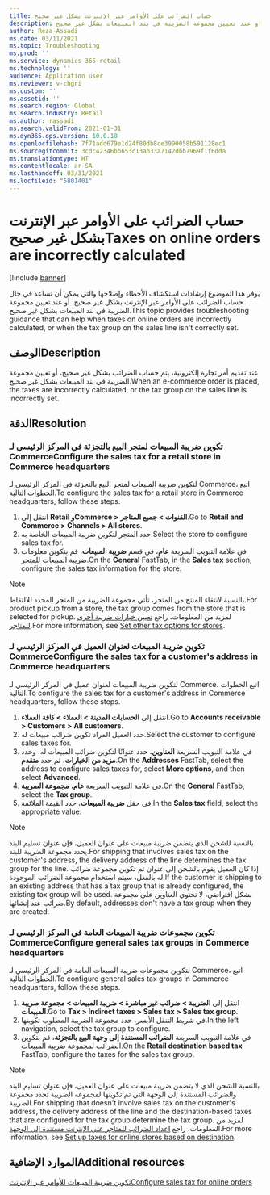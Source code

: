 ```yaml
---
title: حساب الضرائب على الأوامر عبر الإنترنت بشكل غير صحيح
description: يوفر هذا الموضوع إرشادات استكشاف الأخطاء وإصلاحها والتي يمكن أن تساعد في حال حساب الضرائب على الأوامر عبر الإنترنت بشكل غير صحيح، أو عند تعيين مجموعة الضريبة في بند المبيعات بشكل غير صحيح.
author: Reza-Assadi
ms.date: 03/11/2021
ms.topic: Troubleshooting
ms.prod: ''
ms.service: dynamics-365-retail
ms.technology: ''
audience: Application user
ms.reviewer: v-chgri
ms.custom: ''
ms.assetid: ''
ms.search.region: Global
ms.search.industry: Retail
ms.author: rassadi
ms.search.validFrom: 2021-01-31
ms.dyn365.ops.version: 10.0.18
ms.openlocfilehash: 7f71add679e1d24f80db8ce3990058b591128ec1
ms.sourcegitcommit: 3cdc42346bb653c13ab33a7142dbb7969f1f6dda
ms.translationtype: HT
ms.contentlocale: ar-SA
ms.lasthandoff: 03/31/2021
ms.locfileid: "5801401"
---
```

# <a name="taxes-on-online-orders-are-incorrectly-calculated"></a><span data-ttu-id="0f655-103">حساب الضرائب على الأوامر عبر الإنترنت بشكل غير صحيح</span><span class="sxs-lookup"><span data-stu-id="0f655-103">Taxes on online orders are incorrectly calculated</span></span>

[!include [banner](../../includes/banner.md)]

<span data-ttu-id="0f655-104">يوفر هذا الموضوع إرشادات استكشاف الأخطاء وإصلاحها والتي يمكن أن تساعد في حال حساب الضرائب على الأوامر عبر الإنترنت بشكل غير صحيح، أو عند تعيين مجموعة الضريبة في بند المبيعات بشكل غير صحيح.</span><span class="sxs-lookup"><span data-stu-id="0f655-104">This topic provides troubleshooting guidance that can help when taxes on online orders are incorrectly calculated, or when the tax group on the sales line isn't correctly set.</span></span>

## <a name="description"></a><span data-ttu-id="0f655-105">الوصف</span><span class="sxs-lookup"><span data-stu-id="0f655-105">Description</span></span>

<span data-ttu-id="0f655-106">عند تقديم أمر تجارة إلكترونية، يتم حساب الضرائب بشكل غير صحيح، أو تعيين مجموعة الضريبة في بند المبيعات بشكل غير صحيح.</span><span class="sxs-lookup"><span data-stu-id="0f655-106">When an e-commerce order is placed, the taxes are incorrectly calculated, or the tax group on the sales line is incorrectly set.</span></span>

## <a name="resolution"></a><span data-ttu-id="0f655-107">الدقة</span><span class="sxs-lookup"><span data-stu-id="0f655-107">Resolution</span></span>

### <a name="configure-the-sales-tax-for-a-retail-store-in-commerce-headquarters"></a><span data-ttu-id="0f655-108">تكوين ضريبة المبيعات لمتجر البيع بالتجزئة في المركز الرئيسي لـ Commerce</span><span class="sxs-lookup"><span data-stu-id="0f655-108">Configure the sales tax for a retail store in Commerce headquarters</span></span>

<span data-ttu-id="0f655-109">لتكوين ضريبة المبيعات لمتجر البيع بالتجزئة في المركز الرئيسي لـ Commerce، اتبع الخطوات التالية.</span><span class="sxs-lookup"><span data-stu-id="0f655-109">To configure the sales tax for a retail store in Commerce headquarters, follow these steps.</span></span>

1. <span data-ttu-id="0f655-110">انتقل إلى **Retail وCommerce \> القنوات \> جميع المتاجر**.</span><span class="sxs-lookup"><span data-stu-id="0f655-110">Go to **Retail and Commerce \> Channels \> All stores**.</span></span>
1. <span data-ttu-id="0f655-111">حدد المتجر لتكوين ضريبة المبيعات الخاصة به.</span><span class="sxs-lookup"><span data-stu-id="0f655-111">Select the store to configure sales tax for.</span></span>
1. <span data-ttu-id="0f655-112">في علامة التبويب السريعة **عام**، في قسم **ضريبة المبيعات**، قم بتكوين معلومات ضريبة المبيعات للمتجر.</span><span class="sxs-lookup"><span data-stu-id="0f655-112">On the **General** FastTab, in the **Sales tax** section, configure the sales tax information for the store.</span></span>

> [!NOTE]
> <span data-ttu-id="0f655-113">بالنسبة لانتقاء المنتج من المتجر، تأتي مجموعة الضريبة من المتجر المحدد للالتقاط.</span><span class="sxs-lookup"><span data-stu-id="0f655-113">For product pickup from a store, the tax group comes from the store that is selected for pickup.</span></span> <span data-ttu-id="0f655-114">لمزيد من المعلومات، راجع [تعيين خيارات ضريبة أخرى للمتاجر](https://docs.microsoft.com/dynamicsax-2012/appuser-itpro/set-other-tax-options-for-stores).</span><span class="sxs-lookup"><span data-stu-id="0f655-114">For more information, see [Set other tax options for stores](https://docs.microsoft.com/dynamicsax-2012/appuser-itpro/set-other-tax-options-for-stores).</span></span>

### <a name="configure-the-sales-tax-for-a-customers-address-in-commerce-headquarters"></a><span data-ttu-id="0f655-115">تكوين ضريبة المبيعات لعنوان العميل في المركز الرئيسي لـ Commerce</span><span class="sxs-lookup"><span data-stu-id="0f655-115">Configure the sales tax for a customer's address in Commerce headquarters</span></span>

<span data-ttu-id="0f655-116">لتكوين ضريبة المبيعات لعنوان عميل في المركز الرئيسي لـ Commerce، اتبع الخطوات التالية.</span><span class="sxs-lookup"><span data-stu-id="0f655-116">To configure the sales tax for a customer's address in Commerce headquarters, follow these steps.</span></span>

1. <span data-ttu-id="0f655-117">انتقل إلى **الحسابات المدينة \> العملاء \> كافة العملاء**.</span><span class="sxs-lookup"><span data-stu-id="0f655-117">Go to **Accounts receivable \> Customers \> All customers**.</span></span>
1. <span data-ttu-id="0f655-118">حدد العميل المراد تكوين ضرائب مبيعات له.</span><span class="sxs-lookup"><span data-stu-id="0f655-118">Select the customer to configure sales taxes for.</span></span>
1. <span data-ttu-id="0f655-119">في علامة التبويب السريعة **العناوين**، حدد عنوانًا لتكوين ضرائب المبيعات له، وحدد **مزيد من الخيارات**، ثم حدد **متقدم**.</span><span class="sxs-lookup"><span data-stu-id="0f655-119">On the **Addresses** FastTab, select the address to configure sales taxes for, select **More options**, and then select **Advanced**.</span></span>
1. <span data-ttu-id="0f655-120">في علامة التبويب السريعة **عام**، **مجموعة الضريبة**.</span><span class="sxs-lookup"><span data-stu-id="0f655-120">On the **General** FastTab, select the **Tax group**.</span></span>
1. <span data-ttu-id="0f655-121">في  حقل **ضريبة المبيعات**، حدد القيمة الملائمة.</span><span class="sxs-lookup"><span data-stu-id="0f655-121">In the **Sales tax** field, select the appropriate value.</span></span>

> [!NOTE]
> <span data-ttu-id="0f655-122">بالنسبة للشحن الذي يتضمن ضريبة مبيعات على عنوان العميل، فإن عنوان تسليم البند يحدد مجموعة الضريبة للبند.</span><span class="sxs-lookup"><span data-stu-id="0f655-122">For shipping that involves sales tax on the customer's address, the delivery address of the line determines the tax group for the line.</span></span> <span data-ttu-id="0f655-123">إذا كان العميل يقوم بالشحن إلى عنوان تم تكوين مجموعة ضرائب له بالفعل، سيتم استخدام مجموعة الضرائب الموجودة.</span><span class="sxs-lookup"><span data-stu-id="0f655-123">If the customer is shipping to an existing address that has a tax group that is already configured, the existing tax group will be used.</span></span> <span data-ttu-id="0f655-124">بشكل افتراضي، لا تحتوي العناوين على مجموعة ضرائب عند إنشائها.</span><span class="sxs-lookup"><span data-stu-id="0f655-124">By default, addresses don't have a tax group when they are created.</span></span>

### <a name="configure-general-sales-tax-groups-in-commerce-headquarters"></a><span data-ttu-id="0f655-125">تكوين مجموعات ضريبة المبيعات العامة في المركز الرئيسي لـ Commerce</span><span class="sxs-lookup"><span data-stu-id="0f655-125">Configure general sales tax groups in Commerce headquarters</span></span>

<span data-ttu-id="0f655-126">لتكوين مجموعات ضريبة المبيعات العامة في المركز الرئيسي لـ Commerce، اتبع الخطوات التالية.</span><span class="sxs-lookup"><span data-stu-id="0f655-126">To configure general sales tax groups in Commerce headquarters, follow these steps.</span></span>

1. <span data-ttu-id="0f655-127">انتقل إلى **الضريبة‬ \> ضرائب غير مباشرة‬ \> ضريبة المبيعات \> مجموعة ضريبة المبيعات**.</span><span class="sxs-lookup"><span data-stu-id="0f655-127">Go to **Tax \> Indirect taxes \> Sales tax \> Sales tax group**.</span></span>
1. <span data-ttu-id="0f655-128">في شريط التنقل الأيسر، حدد مجموعة الضريبة المطلوب تكوينها.</span><span class="sxs-lookup"><span data-stu-id="0f655-128">In the left navigation, select the tax group to configure.</span></span>
1. <span data-ttu-id="0f655-129">في علامة التبويب السريعة **الضرائب المستندة إلى وجهة البيع بالتجزئة**، قم بتكوين الضرائب لمجموعة ضريبة المبيعات.</span><span class="sxs-lookup"><span data-stu-id="0f655-129">On the **Retail destination based tax** FastTab, configure the taxes for the sales tax group.</span></span>

> [!NOTE]
> <span data-ttu-id="0f655-130">بالنسبة للشحن الذي لا يتضمن ضريبة مبيعات على عنوان العميل، فإن عنوان تسليم البند والضرائب المستندة إلى الوجهة التي تم تكوينها لمجموعه الضريبة تحدد مجموعة الضريبة.</span><span class="sxs-lookup"><span data-stu-id="0f655-130">For shipping that doesn't involve sales tax on the customer's address, the delivery address of the line and the destination-based taxes that are configured for the tax group determine the tax group.</span></span> <span data-ttu-id="0f655-131">لمزيد من المعلومات، راجع [‏‫إعداد الضرائب للمتاجر على الإنترنت مستندة إلى الوجهة‬](https://docs.microsoft.com/dynamicsax-2012/appuser-itpro/set-up-taxes-for-online-stores-based-on-destination).</span><span class="sxs-lookup"><span data-stu-id="0f655-131">For more information, see [Set up taxes for online stores based on destination](https://docs.microsoft.com/dynamicsax-2012/appuser-itpro/set-up-taxes-for-online-stores-based-on-destination).</span></span>

## <a name="additional-resources"></a><span data-ttu-id="0f655-132">الموارد الإضافية</span><span class="sxs-lookup"><span data-stu-id="0f655-132">Additional resources</span></span>

[<span data-ttu-id="0f655-133">تكوين ضريبة المبيعات للأوامر عبر الإنترنت</span><span class="sxs-lookup"><span data-stu-id="0f655-133">Configure sales tax for online orders</span></span>](../sales-tax-config.md)
